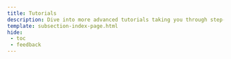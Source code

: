 ```yaml
---
title: Tutorials
description: Dive into more advanced tutorials taking you through step-by-step guides to building on top of your Tanssi ContainerChain.
template: subsection-index-page.html
hide:
 - toc
 - feedback
---
```

